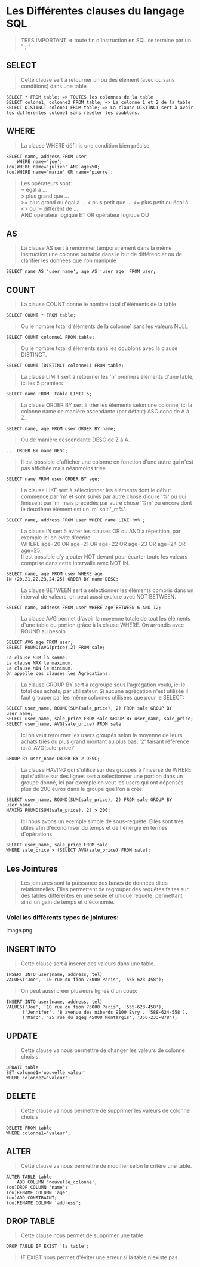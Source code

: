 # Les Différentes clauses du langage SQL
>TRES IMPORTANT => toute fin d'instruction en SQL se termine par un " ; "  

## SELECT
>Cette clause sert à retourner un ou des élément (avec ou sans conditions) dans une table  

    SELECT * FROM table; => TOUTES les colonnes de la table  
    SELECT colone1, colonne2 FROM table; => La colonne 1 et 2 de la table  
    SELECT DISTINCT colone1 FROM table; => La clause DISTINCT sert à avoir les différentes colone1 sans répéter les doublons.  

## WHERE
>La clause WHERE définis une condition bien précise  

    SELECT name, address FROM user
        WHERE name='joe';
    (ou)WHERE name='julien' AND age<50;
    (ou)WHERE name='marie' OR name='pierre';
 
>Les opérateurs sont:  
    = égal à ...  
    > plus grand que ...  
    >= plus grand ou égal à ... 
    < plus petit que ... 
    <= plus petit ou égal à ...  
    <> ou != différent de ...  
    AND opérateur logique ET
    OR opérateur logique OU

## AS
>La clause AS sert à renommer temporairement dans la même instruction une colonne ou table dans le but de différencier ou de clarifier les données que l'on manipule

	SELECT name AS 'user_name', age AS 'user_age' FROM user;

## COUNT
>La clause COUNT donne le nombre total d'éléments de la table

	SELECT COUNT * FROM table;

>Ou le nombre total d'éléments de la colonne1 sans les valeurs NULL

	SELECT COUNT colonne1 FROM table;

>Ou le nombre total d'éléments sans les doublons avec la clause DISTINCT.

	SELECT COUNT (DISTINCT colonne1) FROM table;

> La clause LIMIT sert à retourner les 'n' premiers éléments d'une table, ici les 5 premiers

    SELECT name FROM  table LIMIT 5;

>La clause ORDER BY sert à trier les éléments selon une colonne, ici la colonne name de manière ascendante (par défaut) ASC donc de A à Z.

	SELECT name, age FROM user ORDER BY name;

>Ou de manière descendante DESC de Z à A.

    ... ORDER BY name DESC;

>Il est possible d'afficher une colonne en fonction d'une autre qui n'est pas affichée mais néanmoins triée

    SELECT name FROM user ORDER BY age;

>La clause LIKE sert à sélectionner les éléments dont le début commence par 'm' et sont suivis par autre chose d'où le '%' ou qui finissent par 'm' mais précédés par autre chose '%m' ou encore dont le deuxième élément est un 'm' soit '_m%'.

	SELECT name, address FROM user WHERE name LIKE 'm%';

>La clause IN sert à éviter les clauses OR ou AND à répétition, par exemple ici on évite d'écrire  
>WHERE age=20 OR age=21 OR age=22 OR age=23 OR age=24 OR age=25;  
>Il est possible d'y ajouter NOT devant pour écarter toute les valeurs comprise dans cette intervalle avec NOT IN.

	SELECT name, age FROM user WHERE age 
	IN (20,21,22,23,24,25) ORDER BY name DESC;

>La clause BETWEEN sert à sélectionner les éléments compris dans un interval de valeurs, on peut aussi exclure avec NOT BETWEEN.

	SELECT name, address FROM user WHERE age BETWEEN 6 AND 12;

>La clause AVG permet d'avoir la moyenne totale de tout les éléments d'une table ou portion grâce à la clause WHERE. On arrondis avec ROUND au besoin.

	SELECT AVG age FROM user;
	SELECT ROUND(AVG(price),2) FROM sale;

	La clause SUM la somme.
	La clause MAX le maximum.
	La clause MIN le minimum.
	On appelle ces clauses les Agrégations.

>La clause GROUP BY sert à regroupe sous l'agrégation voulu, ici le total des achats, par utilisateur. Si aucune agrégation n'est utilisée il faut grouper par les même colonnes utilisées que pour le SELECT:

	SELECT user_name, ROUND(SUM(sale_price), 2) FROM sale GROUP BY user_name;
	SELECT user_name, sale_price FROM sale GROUP BY user_name, sale_price;
	SELECT user_name, AVG(sale_price) FROM sale

>Ici on veut retourner les users groupés selon la moyenne de leurs achats triés du plus grand montant au plus bas, '2' faisant référence ici à 'AVG(sale_price)'

	GROUP BY user_name ORDER BY 2 DESC;

>La clause HAVING qui s'utilise sur des groupes à l'inverse de WHERE qui s'utilise sur des lignes sert a sélectionner une portion dans un groupe donné, ici par exemple on veut les users qui ont dépensés plus de 200 euros dans le groupe que l'on a crée.

	SELECT user_name, ROUND(SUM(sale_price), 2) FROM sale GROUP BY user_name
	HAVING ROUND(SUM(sale_price), 2) > 200;

>Ici nous avons un exemple simple de sous-requête. Elles sont très utiles afin d'économiser du temps et de l'énergie en termes d'opérations.

	SELECT user_name, sale_price FROM sale
	WHERE sale_price > (SELECT AVG(sale_price) FROM sale);

## Les Jointures
>Les jointures sont la puissance des bases de données dites relationnelles. Elles permettent de regrouper des requêtes faites sur des tables différentes en une seule et unique requête, permettant ainsi un gain de temps et d'économie.

### Voici les différents types de jointures:

image.png

## INSERT INTO
>Cette clause sert à insérer des valeurs dans une table.

	INSERT INTO user(name, address, tel)
	VALUES('Joe', '10 rue du fion 75000 Paris', '555-623-458');

>On peut aussi créer plusieurs lignes d'un coup:

	INSERT INTO user(name, address, tel)
	VALUES('Joe', '10 rue du fion 75000 Paris', '555-623-458'),
		  ('Jennifer', '8 avenue des nibards 9100 Evry', '588-624-558'),
		  ('Marc', '25 rue du zgeg 45000 Montargis', '356-233-878');

## UPDATE
>Cette clause va nous permettre de changer les valeurs de colonne choisis.

	UPDATE table
	SET colonne1='nouvelle valeur'
	WHERE colonne2='valeur';

## DELETE
>Cette clause va nous permettre de supprimer les valeurs de colonne choisis.

	DELETE FROM table
	WHERE colonne1='valeur';

## ALTER
>Cette clause va nous permettre de modifier selon le critère une table.

	ALTER TABLE table
		ADD COLUMN 'nouvelle_colonne';
	(ou)DROP COLUMN 'name';
	(ou)RENAME COLUMN 'age';
	(ou)ADD CONSTRAINT;
    (ou)RENAME COLUMN 'address';

## DROP TABLE
>Cette clause nous permet de supprimer une table

	DROP TABLE IF EXIST 'la table';

>IF EXIST nous permet d'éviter une erreur si la table n'existe pas